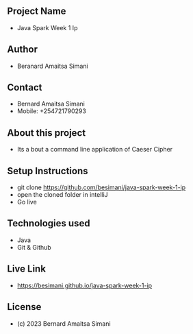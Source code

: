 ## Project Name
- Java Spark Week 1 Ip

## Author
- Beranard Amaitsa Simani

## Contact
- Bernard Amaitsa Simani
- Mobile: +254721790293

## About this project
- Its a bout a command line application of Caeser Cipher

## Setup Instructions
- git clone https://github.com/besimani/java-spark-week-1-ip
- open the cloned folder in intelliJ
- Go live

## Technologies used
- Java
- Git & Github

## Live Link
- https://besimani.github.io/java-spark-week-1-ip

## License
- (c) 2023 Bernard Amaitsa Simani